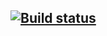 [![Build status](https://ci.appveyor.com/api/projects/status/xprp8vih9xxpt27e/branch/master?svg=true)](https://ci.appveyor.com/project/LepekhinNikita/schema-ci/branch/master)
-